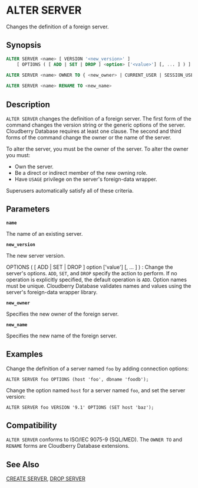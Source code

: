 # ALTER SERVER

Changes the definition of a foreign server.

## Synopsis

```sql
ALTER SERVER <name> [ VERSION '<new_version>' ]
    [ OPTIONS ( [ ADD | SET | DROP ] <option> ['<value>'] [, ... ] ) ]

ALTER SERVER <name> OWNER TO { <new_owner> | CURRENT_USER | SESSION_USER }
                
ALTER SERVER <name> RENAME TO <new_name>
```

## Description

`ALTER SERVER` changes the definition of a foreign server. The first form of the command changes the version string or the generic options of the server. Cloudberry Database requires at least one clause. The second and third forms of the command change the owner or the name of the server.

To alter the server, you must be the owner of the server. To alter the owner you must:

-   Own the server.
-   Be a direct or indirect member of the new owning role.
-   Have `USAGE` privilege on the server's foreign-data wrapper.

Superusers automatically satisfy all of these criteria.

## Parameters

**`name`**

The name of an existing server.

**`new_version`**

The new server version.

OPTIONS ( [ ADD | SET | DROP ] option ['value'] [, ... ] )
:   Change the server's options. `ADD`, `SET`, and `DROP` specify the action to perform. If no operation is explicitly specified, the default operation is `ADD`. Option names must be unique. Cloudberry Database validates names and values using the server's foreign-data wrapper library.

**`new_owner`**

Specifies the new owner of the foreign server.

**`new_name`**

Specifies the new name of the foreign server.

## Examples

Change the definition of a server named `foo` by adding connection options:

```
ALTER SERVER foo OPTIONS (host 'foo', dbname 'foodb');
```

Change the option named `host` for a server named `foo`, and set the server version:

```
ALTER SERVER foo VERSION '9.1' OPTIONS (SET host 'baz');
```

## Compatibility

`ALTER SERVER` conforms to ISO/IEC 9075-9 (SQL/MED). The `OWNER TO` and `RENAME` forms are Cloudberry Database extensions.

## See Also

[CREATE SERVER](/docs/sql-statements/sql-statement-create-server.md), [DROP SERVER](/docs/sql-statements/sql-statement-drop-server.md)



